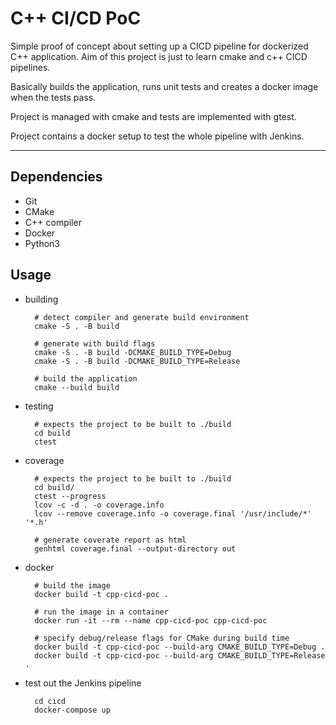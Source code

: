 # C++ CI/CD PoC

Simple proof of concept about setting up a CICD pipeline for dockerized C++ application. Aim of this project is just to learn cmake and c++ CICD pipelines.

Basically builds the application, runs unit tests and creates a docker image when the tests pass.

Project is managed with cmake and tests are implemented with gtest.

Project contains a docker setup to test the whole pipeline with Jenkins.

---

## Dependencies

- Git
- CMake
- C++ compiler
- Docker
- Python3

## Usage

- building

        # detect compiler and generate build environment
        cmake -S . -B build

        # generate with build flags
        cmake -S . -B build -DCMAKE_BUILD_TYPE=Debug
        cmake -S . -B build -DCMAKE_BUILD_TYPE=Release

        # build the application
        cmake --build build
    
- testing

        # expects the project to be built to ./build
        cd build
        ctest

- coverage

        # expects the project to be built to ./build
        cd build/
        ctest --progress
        lcov -c -d . -o coverage.info
        lcov --remove coverage.info -o coverage.final '/usr/include/*' '*.h'
    
        # generate coverate report as html
        genhtml coverage.final --output-directory out

- docker

        # build the image
        docker build -t cpp-cicd-poc .

        # run the image in a container
        docker run -it --rm --name cpp-cicd-poc cpp-cicd-poc

        # specify debug/release flags for CMake during build time
        docker build -t cpp-cicd-poc --build-arg CMAKE_BUILD_TYPE=Debug .
        docker build -t cpp-cicd-poc --build-arg CMAKE_BUILD_TYPE=Release .

- test out the Jenkins pipeline

        cd cicd
        docker-compose up

